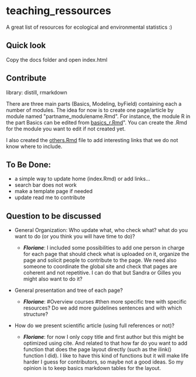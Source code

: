 # teaching_ressources
A great list of resources for ecological and environmental statistics :)


## Quick look
Copy the docs folder and open index.html

## Contribute
library: distill, rmarkdown

There are three main parts (Basics, Modeling, byField) containing each a number of modules. The idea for now is to create one page/article by module named "partname_modulename.Rmd". For instance, the module R in the part Basics can be edited from [basics_r.Rmd](basics_r.Rmd)". You can create the .Rmd for the module you want to edit if not created yet.

I also created the [others.Rmd](others.Rmd) file to add interesting links that we do not know where to include.

## To Be Done:
- a simple way to update home (index.Rmd) or add links...
- search bar does not work
- make a template page if needed
- update read me to contribute

## Question to be discussed
- General Organization: Who update what, who check what? what do you want to do (or you think you will have time to do)?
    - ***Floriane***: I included some possibilities to add one person in charge for each page that should check what is uploaded on it, organize the page and solicit people to contribute to the page. We need also someone to coordinate the global site and check that pages are coherent and not repetitive. I can do that but Sandra or Gilles you might also want to do it?

- General presentation and tree of each page?
    - ***Floriane***: #Overview courses #then more specific tree with specific resources? Do we add more guidelines sentences and with which structure?

- How do we present scientific article (using full references or not)? 
    - ***Floriane***: for now I only copy title and first author but this might be optimized using cite. And related to that how far do you want to add function that does the page layout directly (such as the ilink() function I did). I like to have this kind of functions but it will make life harder I guess for contributors, so maybe not a good ideas. So my opinion is to keep basics markdown tables for the layout.
